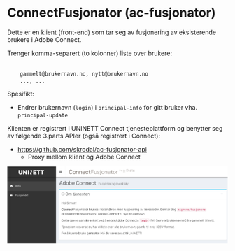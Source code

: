 # ConnectFusjonator (ac-fusjonator)

Dette er en klient (front-end) som tar seg av fusjonering av eksisterende brukere i Adobe Connect.

Trenger komma-separert (to kolonner) liste over brukere:

```

    gammelt@brukernavn.no, nytt@brukernavn.no
    ..., ...

```

Spesifikt:

- Endrer brukernavn (`login`) i `principal-info` for gitt bruker vha. `principal-update`

Klienten er registrert i UNINETT Connect tjenesteplattform og benytter seg av følgende 3.parts APIer (også registrert i Connect):

- https://github.com/skrodal/ac-fusjonator-api
  - Proxy mellom klient og Adobe Connect


![Preview](/app/img/ConnectFusjonator.png)